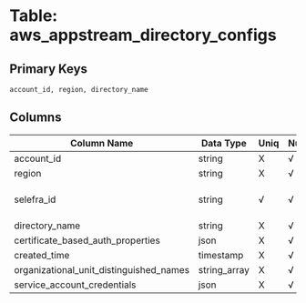 # Table: aws_appstream_directory_configs

## Primary Keys 

```
account_id, region, directory_name
```


## Columns 

|  Column Name   |  Data Type  | Uniq | Nullable | Description | 
|  ----  | ----  | ----  | ----  | ---- | 
| account_id | string | X | √ |  | 
| region | string | X | √ |  | 
| selefra_id | string | √ | √ | primary keys value md5 | 
| directory_name | string | X | √ |  | 
| certificate_based_auth_properties | json | X | √ |  | 
| created_time | timestamp | X | √ |  | 
| organizational_unit_distinguished_names | string_array | X | √ |  | 
| service_account_credentials | json | X | √ |  | 


